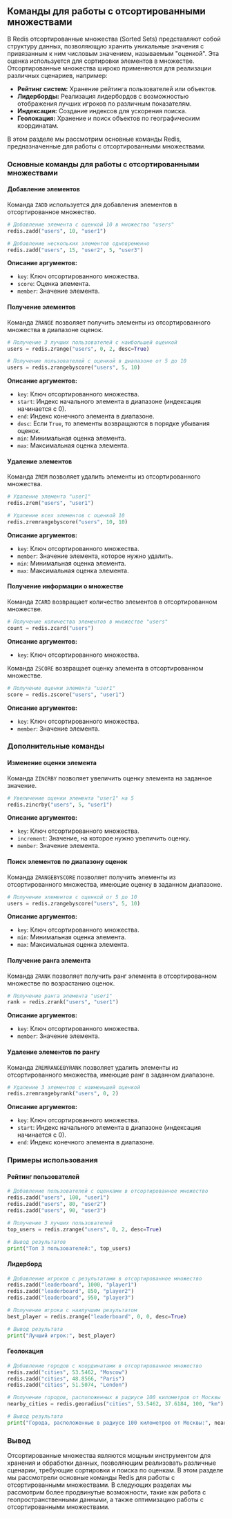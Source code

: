 ## Команды для работы с отсортированными множествами

В Redis отсортированные множества (Sorted Sets) представляют собой структуру данных, позволяющую хранить уникальные значения с привязанным к ним числовым значением, называемым "оценкой". Эта оценка используется для сортировки элементов в множестве. Отсортированные множества широко применяются для реализации различных сценариев, например:

- **Рейтинг систем:** Хранение рейтинга пользователей или объектов.
- **Лидерборды:** Реализация лидербордов с возможностью отображения лучших игроков по различным показателям.
- **Индексация:** Создание индексов для ускорения поиска.
- **Геолокация:** Хранение и поиск объектов по географическим координатам.

В этом разделе мы рассмотрим основные команды Redis, предназначенные для работы с отсортированными множествами.

### Основные команды для работы с отсортированными множествами

#### **Добавление элементов**

Команда `ZADD` используется для добавления элементов в отсортированное множество.

```python
# Добавление элемента с оценкой 10 в множество "users"
redis.zadd("users", 10, "user1")

# Добавление нескольких элементов одновременно
redis.zadd("users", 15, "user2", 5, "user3")
```

**Описание аргументов:**

- `key`: Ключ отсортированного множества.
- `score`: Оценка элемента.
- `member`: Значение элемента.

#### **Получение элементов**

Команда `ZRANGE` позволяет получить элементы из отсортированного множества в диапазоне оценок.

```python
# Получение 3 лучших пользователей с наибольшей оценкой
users = redis.zrange("users", 0, 2, desc=True)

# Получение пользователей с оценкой в диапазоне от 5 до 10
users = redis.zrangebyscore("users", 5, 10)
```

**Описание аргументов:**

- `key`: Ключ отсортированного множества.
- `start`: Индекс начального элемента в диапазоне (индексация начинается с 0).
- `end`: Индекс конечного элемента в диапазоне.
- `desc`: Если `True`, то элементы возвращаются в порядке убывания оценок.
- `min`: Минимальная оценка элемента.
- `max`: Максимальная оценка элемента.

#### **Удаление элементов**

Команда `ZREM` позволяет удалить элементы из отсортированного множества.

```python
# Удаление элемента "user1"
redis.zrem("users", "user1")

# Удаление всех элементов с оценкой 10
redis.zremrangebyscore("users", 10, 10)
```

**Описание аргументов:**

- `key`: Ключ отсортированного множества.
- `member`: Значение элемента, которое нужно удалить.
- `min`: Минимальная оценка элемента.
- `max`: Максимальная оценка элемента.

#### **Получение информации о множестве**

Команда `ZCARD` возвращает количество элементов в отсортированном множестве.

```python
# Получение количества элементов в множестве "users"
count = redis.zcard("users")
```

**Описание аргументов:**

- `key`: Ключ отсортированного множества.

Команда `ZSCORE` возвращает оценку элемента в отсортированном множестве.

```python
# Получение оценки элемента "user1"
score = redis.zscore("users", "user1")
```

**Описание аргументов:**

- `key`: Ключ отсортированного множества.
- `member`: Значение элемента.

### Дополнительные команды

#### **Изменение оценки элемента**

Команда `ZINCRBY` позволяет увеличить оценку элемента на заданное значение.

```python
# Увеличение оценки элемента "user1" на 5
redis.zincrby("users", 5, "user1")
```

**Описание аргументов:**

- `key`: Ключ отсортированного множества.
- `increment`: Значение, на которое нужно увеличить оценку.
- `member`: Значение элемента.

#### **Поиск элементов по диапазону оценок**

Команда `ZRANGEBYSCORE` позволяет получить элементы из отсортированного множества, имеющие оценку в заданном диапазоне.

```python
# Получение элементов с оценкой от 5 до 10
users = redis.zrangebyscore("users", 5, 10)
```

**Описание аргументов:**

- `key`: Ключ отсортированного множества.
- `min`: Минимальная оценка элемента.
- `max`: Максимальная оценка элемента.

#### **Получение ранга элемента**

Команда `ZRANK` позволяет получить ранг элемента в отсортированном множестве по возрастанию оценок.

```python
# Получение ранга элемента "user1"
rank = redis.zrank("users", "user1")
```

**Описание аргументов:**

- `key`: Ключ отсортированного множества.
- `member`: Значение элемента.

#### **Удаление элементов по рангу**

Команда `ZREMRANGEBYRANK` позволяет удалить элементы из отсортированного множества, имеющие ранг в заданном диапазоне.

```python
# Удаление 3 элементов с наименьшей оценкой
redis.zremrangebyrank("users", 0, 2)
```

**Описание аргументов:**

- `key`: Ключ отсортированного множества.
- `start`: Индекс начального элемента в диапазоне (индексация начинается с 0).
- `end`: Индекс конечного элемента в диапазоне.

### Примеры использования

#### **Рейтинг пользователей**

```python
# Добавление пользователей с оценками в отсортированное множество
redis.zadd("users", 100, "user1")
redis.zadd("users", 80, "user2")
redis.zadd("users", 90, "user3")

# Получение 3 лучших пользователей
top_users = redis.zrange("users", 0, 2, desc=True)

# Вывод результатов
print("Топ 3 пользователей:", top_users)
```

#### **Лидерборд**

```python
# Добавление игроков с результатами в отсортированное множество
redis.zadd("leaderboard", 1000, "player1")
redis.zadd("leaderboard", 850, "player2")
redis.zadd("leaderboard", 950, "player3")

# Получение игрока с наилучшим результатом
best_player = redis.zrange("leaderboard", 0, 0, desc=True)

# Вывод результата
print("Лучший игрок:", best_player)
```

#### **Геолокация**

```python
# Добавление городов с координатами в отсортированное множество
redis.zadd("cities", 53.5462, "Moscow")
redis.zadd("cities", 48.8566, "Paris")
redis.zadd("cities", 51.5074, "London")

# Получение городов, расположенных в радиусе 100 километров от Москвы
nearby_cities = redis.georadius("cities", 53.5462, 37.6184, 100, "km")

# Вывод результата
print("Города, расположенные в радиусе 100 километров от Москвы:", nearby_cities)
```

### Вывод

Отсортированные множества являются мощным инструментом для хранения и обработки данных, позволяющим реализовать различные сценарии, требующие сортировки и поиска по оценкам. В этом разделе мы рассмотрели основные команды Redis для работы с отсортированными множествами. В следующих разделах мы рассмотрим более продвинутые возможности, такие как работа с геопространственными данными, а также оптимизацию работы с отсортированными множествами.
